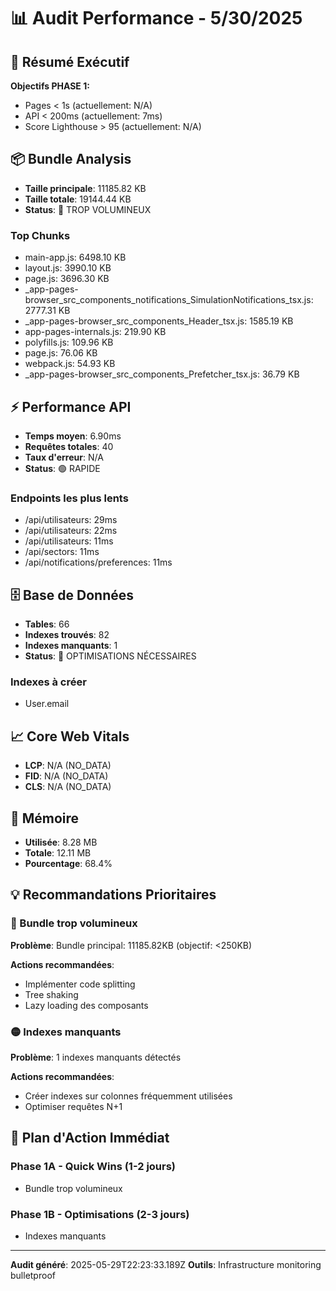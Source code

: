 # 📊 Audit Performance - 5/30/2025

## 🎯 Résumé Exécutif

**Objectifs PHASE 1:**
- Pages < 1s (actuellement: N/A)
- API < 200ms (actuellement: 7ms)
- Score Lighthouse > 95 (actuellement: N/A)

## 📦 Bundle Analysis

- **Taille principale**: 11185.82 KB
- **Taille totale**: 19144.44 KB
- **Status**: 🔴 TROP VOLUMINEUX

### Top Chunks
- main-app.js: 6498.10 KB
- layout.js: 3990.10 KB
- page.js: 3696.30 KB
- _app-pages-browser_src_components_notifications_SimulationNotifications_tsx.js: 2777.31 KB
- _app-pages-browser_src_components_Header_tsx.js: 1585.19 KB
- app-pages-internals.js: 219.90 KB
- polyfills.js: 109.96 KB
- page.js: 76.06 KB
- webpack.js: 54.93 KB
- _app-pages-browser_src_components_Prefetcher_tsx.js: 36.79 KB

## ⚡ Performance API

- **Temps moyen**: 6.90ms
- **Requêtes totales**: 40
- **Taux d'erreur**: N/A
- **Status**: 🟢 RAPIDE

### Endpoints les plus lents
- /api/utilisateurs: 29ms
- /api/utilisateurs: 22ms
- /api/utilisateurs: 11ms
- /api/sectors: 11ms
- /api/notifications/preferences: 11ms

## 🗄️ Base de Données

- **Tables**: 66
- **Indexes trouvés**: 82
- **Indexes manquants**: 1
- **Status**: 🔴 OPTIMISATIONS NÉCESSAIRES

### Indexes à créer
- User.email

## 📈 Core Web Vitals

- **LCP**: N/A (NO_DATA)
- **FID**: N/A (NO_DATA)
- **CLS**: N/A (NO_DATA)

## 🧠 Mémoire

- **Utilisée**: 8.28 MB
- **Totale**: 12.11 MB
- **Pourcentage**: 68.4%

## 💡 Recommandations Prioritaires

### 🔴 Bundle trop volumineux
    
**Problème**: Bundle principal: 11185.82KB (objectif: <250KB)

**Actions recommandées**:
- Implémenter code splitting
- Tree shaking
- Lazy loading des composants

### 🟡 Indexes manquants
    
**Problème**: 1 indexes manquants détectés

**Actions recommandées**:
- Créer indexes sur colonnes fréquemment utilisées
- Optimiser requêtes N+1


## 🚀 Plan d'Action Immédiat

### Phase 1A - Quick Wins (1-2 jours)
- Bundle trop volumineux

### Phase 1B - Optimisations (2-3 jours)  
- Indexes manquants

---

**Audit généré**: 2025-05-29T22:23:33.189Z
**Outils**: Infrastructure monitoring bulletproof
